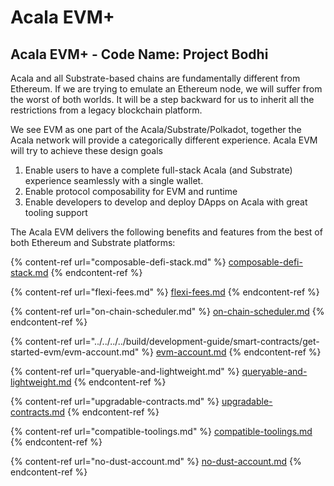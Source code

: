 # Acala EVM+

## Acala EVM+ - Code Name: Project Bodhi

Acala and all Substrate-based chains are fundamentally different from Ethereum. If we are trying to emulate an Ethereum node, we will suffer from the worst of both worlds. It will be a step backward for us to inherit all the restrictions from a legacy blockchain platform.

We see EVM as one part of the Acala/Substrate/Polkadot, together the Acala network will provide a categorically different experience. Acala EVM will try to achieve these design goals

1. Enable users to have a complete full-stack Acala (and Substrate) experience seamlessly with a single wallet.
2. Enable protocol composability for EVM and runtime
3. Enable developers to develop and deploy DApps on Acala with great tooling support

The Acala EVM delivers the following benefits and features from the best of both Ethereum and Substrate platforms:

{% content-ref url="composable-defi-stack.md" %}
[composable-defi-stack.md](composable-defi-stack.md)
{% endcontent-ref %}

{% content-ref url="flexi-fees.md" %}
[flexi-fees.md](flexi-fees.md)
{% endcontent-ref %}

{% content-ref url="on-chain-scheduler.md" %}
[on-chain-scheduler.md](on-chain-scheduler.md)
{% endcontent-ref %}

{% content-ref url="../../../../build/development-guide/smart-contracts/get-started-evm/evm-account.md" %}
[evm-account.md](../../../../build/development-guide/smart-contracts/get-started-evm/evm-account.md)
{% endcontent-ref %}

{% content-ref url="queryable-and-lightweight.md" %}
[queryable-and-lightweight.md](queryable-and-lightweight.md)
{% endcontent-ref %}

{% content-ref url="upgradable-contracts.md" %}
[upgradable-contracts.md](upgradable-contracts.md)
{% endcontent-ref %}

{% content-ref url="compatible-toolings.md" %}
[compatible-toolings.md](compatible-toolings.md)
{% endcontent-ref %}

{% content-ref url="no-dust-account.md" %}
[no-dust-account.md](no-dust-account.md)
{% endcontent-ref %}
